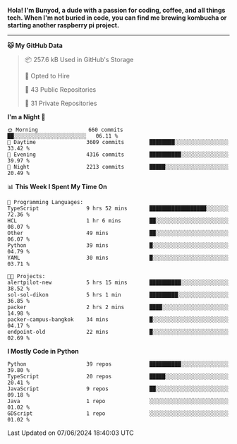 <p>
<b>Hola! I'm Bunyod, a dude with a passion for coding, coffee, and all things tech. When I'm not buried in code, you can find me brewing kombucha or starting another raspberry pi project.</b>
</p>

---

<!--START_SECTION:waka-->
**🐱 My GitHub Data** 

> 📦 257.6 kB Used in GitHub's Storage 
 > 
> 💼 Opted to Hire
 > 
> 📜 43 Public Repositories 
 > 
> 🔑 31 Private Repositories 
 > 
**I'm a Night 🦉** 

```text
🌞 Morning                660 commits         ██░░░░░░░░░░░░░░░░░░░░░░░   06.11 % 
🌆 Daytime                3609 commits        ████████░░░░░░░░░░░░░░░░░   33.42 % 
🌃 Evening                4316 commits        ██████████░░░░░░░░░░░░░░░   39.97 % 
🌙 Night                  2213 commits        █████░░░░░░░░░░░░░░░░░░░░   20.49 % 
```


📊 **This Week I Spent My Time On** 

```text
💬 Programming Languages: 
TypeScript               9 hrs 52 mins       ██████████████████░░░░░░░   72.36 % 
HCL                      1 hr 6 mins         ██░░░░░░░░░░░░░░░░░░░░░░░   08.07 % 
Other                    49 mins             ██░░░░░░░░░░░░░░░░░░░░░░░   06.07 % 
Python                   39 mins             █░░░░░░░░░░░░░░░░░░░░░░░░   04.79 % 
YAML                     30 mins             █░░░░░░░░░░░░░░░░░░░░░░░░   03.71 % 

🐱‍💻 Projects: 
alertpilot-new           5 hrs 15 mins       ██████████░░░░░░░░░░░░░░░   38.52 % 
sol-sol-dikon            5 hrs 1 min         █████████░░░░░░░░░░░░░░░░   36.85 % 
packer                   2 hrs 2 mins        ████░░░░░░░░░░░░░░░░░░░░░   14.98 % 
packer-campus-bangkok    34 mins             █░░░░░░░░░░░░░░░░░░░░░░░░   04.17 % 
endpoint-old             22 mins             █░░░░░░░░░░░░░░░░░░░░░░░░   02.69 % 
```

**I Mostly Code in Python** 

```text
Python                   39 repos            ██████████░░░░░░░░░░░░░░░   39.80 % 
TypeScript               20 repos            █████░░░░░░░░░░░░░░░░░░░░   20.41 % 
JavaScript               9 repos             ██░░░░░░░░░░░░░░░░░░░░░░░   09.18 % 
Java                     1 repo              ░░░░░░░░░░░░░░░░░░░░░░░░░   01.02 % 
GDScript                 1 repo              ░░░░░░░░░░░░░░░░░░░░░░░░░   01.02 % 
```




 Last Updated on 07/06/2024 18:40:03 UTC
<!--END_SECTION:waka-->
